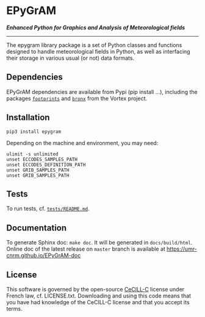 EPyGrAM
=======

__*Enhanced Python for Graphics and Analysis of Meteorological fields*__

---

The epygram library package is a set of Python classes and functions designed to handle meteorological fields in Python, as well as interfacing their storage in various usual (or not) data formats.

Dependencies
------------

EPyGrAM dependencies are available from Pypi (pip install ...), including the packages [`footprints`](https://pypi.org/project/footprints/) and [`bronx`](https://pypi.org/project/bronx/) from the Vortex project.

Installation
------------

`pip3 install epygram`

Depending on the machine and environment, you may need:
```
ulimit -s unlimited
unset ECCODES_SAMPLES_PATH
unset ECCODES_DEFINITION_PATH
unset GRIB_SAMPLES_PATH
unset GRIB_SAMPLES_PATH
```

Tests
-----

To run tests, cf. [`tests/README.md`](tests/README.md).

Documentation
-------------

To generate Sphinx doc: `make doc`. It will be generated in `docs/build/html`.
Online doc of the latest release on `master` branch is available at https://umr-cnrm.github.io/EPyGrAM-doc

License
-------

This software is governed by the open-source [CeCILL-C](http://www.cecill.info) license under French law, cf. LICENSE.txt.
Downloading and using this code means that you have had knowledge of the CeCILL-C license and that you accept its terms.

